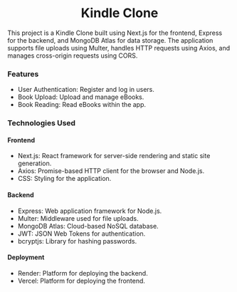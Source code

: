 
<h1 align="center">Kindle Clone</h1>
This project is a Kindle Clone built using Next.js for the frontend, Express for the backend, and MongoDB Atlas for data storage. The application supports file uploads using Multer, handles HTTP requests using Axios, and manages cross-origin requests using CORS.

<h3>Features</h3>

- User Authentication: Register and log in users.
- Book Upload: Upload and manage eBooks.
- Book Reading: Read eBooks within the app.

<h3>Technologies Used</h3>

<h4>Frontend</h4>

- Next.js: React framework for server-side rendering and static site generation.
- Axios: Promise-based HTTP client for the browser and Node.js.
- CSS: Styling for the application.

<h4>Backend</h4>

- Express: Web application framework for Node.js.
- Multer: Middleware used for file uploads.
- MongoDB Atlas: Cloud-based NoSQL database.
- JWT: JSON Web Tokens for authentication.
- bcryptjs: Library for hashing passwords.

<h4>Deployment</h4>

- Render: Platform for deploying the backend.
- Vercel: Platform for deploying the frontend.
